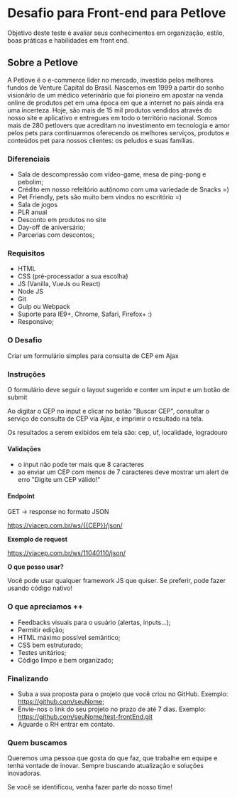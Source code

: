 

# Desafio para Front-end para Petlove
Objetivo deste teste é avaliar seus conhecimentos em organização, estilo, boas práticas e habilidades em front end.


## Sobre a Petlove
 
A Petlove é o e-commerce líder no mercado, investido pelos melhores fundos de Venture Capital do Brasil. Nascemos em 1999 a partir do sonho visionário de um médico veterinário que foi pioneiro em apostar na venda online de produtos pet em uma época em que a internet no país ainda era uma incerteza. Hoje, são mais de 15 mil produtos vendidos através do nosso site e aplicativo e entregues em todo o território nacional. Somos mais de 280 petlovers que acreditam no investimento em tecnologia e amor pelos pets para continuarmos oferecendo os melhores serviços, produtos e conteúdos pet para nossos clientes: os peludos e suas famílias.

### Diferenciais
- Sala de descompressão com vídeo-game, mesa de ping-pong e pebolim;
- Crédito em nosso refeitório autônomo com uma variedade de Snacks =)
- Pet Friendly, pets são muito bem vindos no escritório =)
- Sala de jogos
- PLR anual
- Desconto em produtos no site
- Day-off de aniversário;
- Parcerias com descontos;

### Requisitos

- HTML
- CSS (pré-processador a sua escolha)
- JS (Vanilla, VueJs ou React)
- Node JS
- Git
- Gulp ou Webpack
- Suporte para IE9+, Chrome, Safari, Firefox+ :)
- Responsivo;


### O Desafio

Criar um formulário simples para consulta de CEP em Ajax


### Instruções

O formulário deve seguir o layout sugerido e conter um input e um botão de submit

Ao digitar o CEP no input e clicar no botão "Buscar CEP", consultar o serviço de consulta de CEP via Ajax, e imprimir o resultado na tela.

Os resultados a serem exibidos em tela são: cep, uf, localidade, logradouro



#### Validações

- o input não pode ter mais que 8 caracteres
- ao enviar um CEP com menos de 7 caracteres deve mostrar um alert de erro "Digite um CEP válido!"



#### Endpoint

GET -> response no formato JSON

https://viacep.com.br/ws/{{CEP}}/json/


**Exemplo de request**

https://viacep.com.br/ws/11040110/json/



**O que posso usar?**

Você pode usar qualquer framework JS que quiser. Se preferir, pode fazer usando código nativo!



### O que apreciamos ++

- Feedbacks visuais para o usuário (alertas, inputs...);
- Permitir edição;
- HTML máximo possível semântico;
- CSS bem estruturado;
- Testes unitários;
- Código limpo e bem organizado;



### Finalizando

- Suba a sua proposta para o projeto que você criou no GitHub. Exemplo: https://github.com/seuNome;
- Envie-nos o link do seu projeto no prazo de até 7 dias. Exemplo: https://github.com/seuNome/test-frontEnd.git
- Aguarde o RH entrar em contato.



### Quem buscamos  

Queremos uma pessoa que gosta do que faz, que trabalhe em equipe e tenha vontade de inovar. Sempre buscando atualização e soluções inovadoras.

  

Se você se identificou, venha fazer parte do nosso time!
